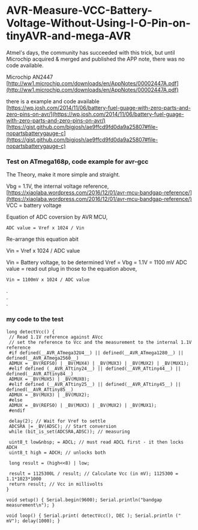 # AVR-Measure-VCC-Battery-Voltage-Without-Using-I-O-Pin-on-tinyAVR-and-mega-AVR
Atmel's days, the community has succeeded with this trick, but until Microchip acquired & merged and published the APP note, there was no code available.  

Microchip AN2447 [http://ww1.microchip.com/downloads/en/AppNotes/00002447A.pdf](http://ww1.microchip.com/downloads/en/AppNotes/00002447A.pdf)  

there is a example and code available [https://wp.josh.com/2014/11/06/battery-fuel-guage-with-zero-parts-and-zero-pins-on-avr/](https://wp.josh.com/2014/11/06/battery-fuel-guage-with-zero-parts-and-zero-pins-on-avr/)  
[https://gist.github.com/bigjosh/ae9ffcd9fd0da9a25807#file-nopartsbatterygauge-c](https://gist.github.com/bigjosh/ae9ffcd9fd0da9a25807#file-nopartsbatterygauge-c)



### Test on ATmega168p, code example for avr-gcc

The Theory, make it more simple and straight.

Vbg = 1.1V, the internal voltage reference, [https://xiaolaba.wordpress.com/2016/12/01/avr-mcu-bandgap-reference/](https://xiaolaba.wordpress.com/2016/12/01/avr-mcu-bandgap-reference/)  
VCC = battery voltage  

Equation of ADC coversion by AVR MCU,  
```
ADC value = Vref x 1024 / Vin  
```

Re-arrange this equation abit  

Vin = Vref x 1024 / ADC value  

Vin = Battery voltage, to be determined
Vref = Vbg = 1.1V = 1100 mV
ADC value = read out
plug in those to the equation above, 
```  
Vin = 1100mV x 1024 / ADC value  
```  

.  
.  
.  

### my code to the test  

```
long detectVcc() {
 // Read 1.1V reference against AVcc
 // set the reference to Vcc and the measurement to the internal 1.1V reference
 #if defined(__AVR_ATmega32U4__) || defined(__AVR_ATmega1280__) || defined(__AVR_ATmega2560__)
 ADMUX = _BV(REFS0) | _BV(MUX4) | _BV(MUX3) | _BV(MUX2) | _BV(MUX1);
 #elif defined (__AVR_ATtiny24__) || defined(__AVR_ATtiny44__) || defined(__AVR_ATtiny84__)
 ADMUX = _BV(MUX5) | _BV(MUX0);
 #elif defined (__AVR_ATtiny25__) || defined(__AVR_ATtiny45__) || defined(__AVR_ATtiny85__)
 ADMUX = _BV(MUX3) | _BV(MUX2);
 #else
 ADMUX = _BV(REFS0) | _BV(MUX3) | _BV(MUX2) | _BV(MUX1);
 #endif

 delay(2); // Wait for Vref to settle
 ADCSRA |= _BV(ADSC); // Start conversion
 while (bit_is_set(ADCSRA,ADSC)); // measuring

 uint8_t low&nbsp; = ADCL; // must read ADCL first - it then locks ADCH
 uint8_t high = ADCH; // unlocks both

 long result = (high<<8) | low;

 result = 1125300L / result; // Calculate Vcc (in mV); 1125300 = 1.1*1023*1000
 return result; // Vcc in millivolts
}
 
void setup() { Serial.begin(9600); Serial.println("bandgap measurement\n"); }
 
void loop() { Serial.print( detectVcc(), DEC ); Serial.println (" mV"); delay(1000); }

```
